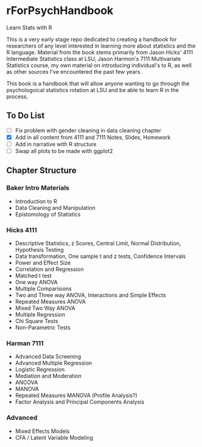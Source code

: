# rForPsychHandbook

Learn Stats with R

This is a very early stage repo dedicated to creating a handbook for researchers of any level interested in learning more about statistics and the R language.
Material from the book stems primarily from Jason Hicks' 4111 Intermediate Statistics class at LSU, Jason Harmon's 7111 Multivariate Statistics course, my own material on introducing individual's to R, as well as other sources I've encountered the past few years.

This book is a handbook that will allow anyone wanting to go through the psychologoical statistics rotation at LSU and be able to learn R in the process.


## To Do List

* [ ] Fix problem with gender cleaning in data cleaning chapter
* [X] Add in all content from 4111 and 7111 Notes, Slides, Homework
* [ ] Add in narrative with R structure
* [ ] Swap all plots to be made with ggplot2

## Chapter Structure

### Baker Intro Materials 

* Introduction to R
* Data Cleaning and Manipulation
* Epistomology of Statistics 

### Hicks 4111

* Descriptive Statistics, z Scores, Central Limit, Normal Distribution, Hypothesis Testing
* Data transformation, One sample t and z tests, Confidence Intervals
* Power and Effect Size
* Correlation and Regression
* Matched t test
* One way ANOVA
* Multiple Comparisions
* Two and Three way ANOVA, Interactions and Simple Effects
* Repeated Measures ANOVA
* Mixed Two Way ANOVA
* Multiple Regression
* Chi Square Tests
* Non-Parametric Tests

### Harman 7111

* Advanced Data Screening 
* Advanced Multiple Regression
* Logistic Regression
* Mediation and Moderation
* ANCOVA
* MANOVA 
* Repeated Measures MANOVA (Profile Analysis?)
* Factor Analysis and Principal Components Analysis

### Advanced

* Mixed Effects Models
* CFA / Latent Variable Modeling
